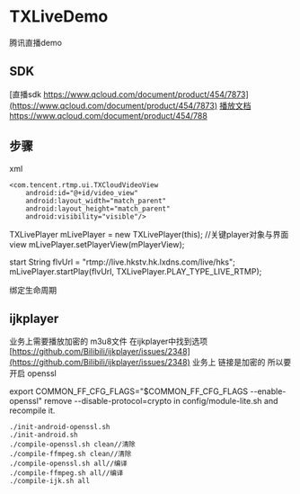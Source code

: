# TXLiveDemo
腾讯直播demo
## SDK
[直播sdk https://www.qcloud.com/document/product/454/7873](https://www.qcloud.com/document/product/454/7873)
[播放文档 https://www.qcloud.com/document/product/454/788 ](https://www.qcloud.com/document/product/454/7886)

## 步骤
xml
```
<com.tencent.rtmp.ui.TXCloudVideoView
    android:id="@+id/video_view"
    android:layout_width="match_parent"
    android:layout_height="match_parent"
    android:visibility="visible"/>
```
TXLivePlayer
 mLivePlayer = new TXLivePlayer(this);
//关键player对象与界面view
mLivePlayer.setPlayerView(mPlayerView);

start
String flvUrl = "rtmp://live.hkstv.hk.lxdns.com/live/hks";
mLivePlayer.startPlay(flvUrl, TXLivePlayer.PLAY_TYPE_LIVE_RTMP);

绑定生命周期


## ijkplayer
业务上需要播放加密的 m3u8文件 在ijkplayer中找到选项
[https://github.com/Bilibili/ijkplayer/issues/2348](https://github.com/Bilibili/ijkplayer/issues/2348)
业务上 链接是加密的 所以要开启 openssl

export COMMON_FF_CFG_FLAGS="$COMMON_FF_CFG_FLAGS --enable-openssl"
remove --disable-protocol=crypto in config/module-lite.sh and recompile it.

```
./init-android-openssl.sh
./init-android.sh
./compile-openssl.sh clean//清除
./compile-ffmpeg.sh clean//清除
./compile-openssl.sh all//编译
./compile-ffmpeg.sh all//编译
./compile-ijk.sh all
```

